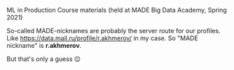 ML in Production Course materials (held at MADE Big Data Academy, Spring 2021)

So-called MADE-nicknames are probably the server route for our profiles. Like https://data.mail.ru/profile/r.akhmerov/ in my case.
So "MADE nickname" is **r.akhmerov**.

But that's only a guess 😉
